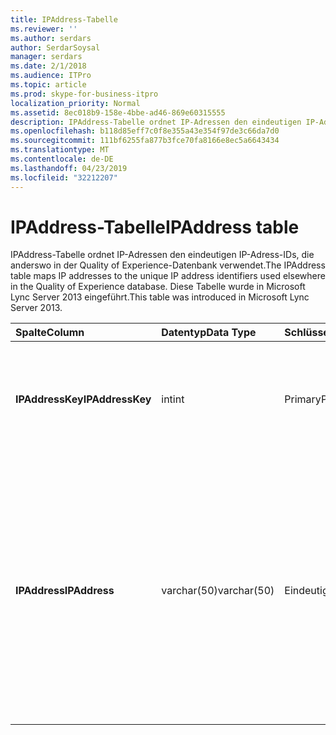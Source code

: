```yaml
---
title: IPAddress-Tabelle
ms.reviewer: ''
ms.author: serdars
author: SerdarSoysal
manager: serdars
ms.date: 2/1/2018
ms.audience: ITPro
ms.topic: article
ms.prod: skype-for-business-itpro
localization_priority: Normal
ms.assetid: 8ec018b9-158e-4bbe-ad46-869e60315555
description: IPAddress-Tabelle ordnet IP-Adressen den eindeutigen IP-Adress-IDs, die anderswo in der Quality of Experience-Datenbank verwendet. Diese Tabelle wurde in Microsoft Lync Server 2013 eingeführt.
ms.openlocfilehash: b118d85eff7c0f8e355a43e354f97de3c66da7d0
ms.sourcegitcommit: 111bf6255fa877b3fce70fa8166e8ec5a6643434
ms.translationtype: MT
ms.contentlocale: de-DE
ms.lasthandoff: 04/23/2019
ms.locfileid: "32212207"
---
```

# <a name="ipaddress-table"></a><span data-ttu-id="e4522-104">IPAddress-Tabelle</span><span class="sxs-lookup"><span data-stu-id="e4522-104">IPAddress table</span></span>
 
<span data-ttu-id="e4522-105">IPAddress-Tabelle ordnet IP-Adressen den eindeutigen IP-Adress-IDs, die anderswo in der Quality of Experience-Datenbank verwendet.</span><span class="sxs-lookup"><span data-stu-id="e4522-105">The IPAddress table maps IP addresses to the unique IP address identifiers used elsewhere in the Quality of Experience database.</span></span> <span data-ttu-id="e4522-106">Diese Tabelle wurde in Microsoft Lync Server 2013 eingeführt.</span><span class="sxs-lookup"><span data-stu-id="e4522-106">This table was introduced in Microsoft Lync Server 2013.</span></span>
  
|<span data-ttu-id="e4522-107">**Spalte**</span><span class="sxs-lookup"><span data-stu-id="e4522-107">**Column**</span></span>|<span data-ttu-id="e4522-108">**Datentyp**</span><span class="sxs-lookup"><span data-stu-id="e4522-108">**Data Type**</span></span>|<span data-ttu-id="e4522-109">**Schlüssel/Index**</span><span class="sxs-lookup"><span data-stu-id="e4522-109">**Key/Index**</span></span>|<span data-ttu-id="e4522-110">**Details**</span><span class="sxs-lookup"><span data-stu-id="e4522-110">**Details**</span></span>|
|:-----|:-----|:-----|:-----|
|<span data-ttu-id="e4522-111">**IPAddressKey**</span><span class="sxs-lookup"><span data-stu-id="e4522-111">**IPAddressKey**</span></span> <br/> |<span data-ttu-id="e4522-112">int</span><span class="sxs-lookup"><span data-stu-id="e4522-112">int</span></span>  <br/> |<span data-ttu-id="e4522-113">Primary</span><span class="sxs-lookup"><span data-stu-id="e4522-113">Primary</span></span>  <br/> |<span data-ttu-id="e4522-114">Eindeutiger Bezeichner für die angegebene IP-Adresse.</span><span class="sxs-lookup"><span data-stu-id="e4522-114">Unique identifier for the specified IP address.</span></span>  <br/> |
|<span data-ttu-id="e4522-115">**IPAddress**</span><span class="sxs-lookup"><span data-stu-id="e4522-115">**IPAddress**</span></span> <br/> |<span data-ttu-id="e4522-116">varchar(50)</span><span class="sxs-lookup"><span data-stu-id="e4522-116">varchar(50)</span></span>  <br/> |<span data-ttu-id="e4522-117">Eindeutige</span><span class="sxs-lookup"><span data-stu-id="e4522-117">Unique</span></span>  <br/> |<span data-ttu-id="e4522-118">Eindeutige IP-Adresse (beispielsweise 189.168.1.1), der die IpAddressKey zugeordnet ist.</span><span class="sxs-lookup"><span data-stu-id="e4522-118">Unique IP address (for example, 189.168.1.1) that maps to the IpAddressKey.</span></span> <span data-ttu-id="e4522-119">Dies kann eine IPv4- oder eine IPv6-Adresse sein.</span><span class="sxs-lookup"><span data-stu-id="e4522-119">This may be either an IPv4 or an IPv6 address.</span></span>  <br/> |
   

